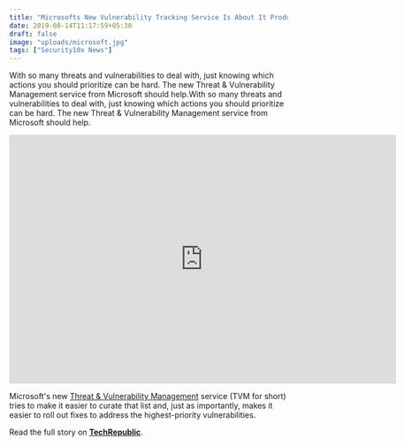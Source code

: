 ```yaml
---
title: "Microsofts New Vulnerability Tracking Service Is About It Productivity"
date: 2019-08-14T11:17:59+05:30
draft: false
image: "uploads/microsoft.jpg"
tags: ["Security10x News"]
---
```


With so many threats and vulnerabilities to deal with, just knowing which actions you should prioritize can be hard. The new Threat & Vulnerability Management service from Microsoft should help.With so many threats and vulnerabilities to deal with, just knowing which actions you should prioritize can be hard. The new Threat & Vulnerability Management service from Microsoft should help.

<iframe src="https://www.techrepublic.com/videos/share/how-the-cloud-is-evolving-to-improve-enterprise-security/" width="700" height="450" frameborder="0" seamless="seamless" allowfullscreen></iframe>

Microsoft's new [Threat & Vulnerability Management](https://www.microsoft.com/security/blog/2019/07/02/microsofts-threat-vulnerability-management-now-helps-thousands-of-customers-to-discover-prioritize-and-remediate-vulnerabilities-in-real-time/) service (TVM for short) tries to make it easier to curate that list and, just as importantly, makes it easier to roll out fixes to address the highest-priority vulnerabilities.

Read the full story on **[TechRepublic](https://www.techrepublic.com/article/microsofts-new-vulnerability-tracking-service-is-about-it-productivity/#nlse064)**.